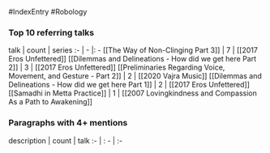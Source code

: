 #IndexEntry #Robology

### Top 10 referring talks
talk | count | series
:- | - |: -
[[The Way of Non-Clinging Part 3]] | 7 | [[2017 Eros Unfettered]]
[[Dilemmas and Delineations - How did we get here Part 2]] | 3 | [[2017 Eros Unfettered]]
[[Preliminaries Regarding Voice, Movement, and Gesture - Part 2]] | 2 | [[2020 Vajra Music]]
[[Dilemmas and Delineations - How did we get here Part 1]] | 2 | [[2017 Eros Unfettered]]
[[Samadhi in Metta Practice]] | 1 | [[2007 Lovingkindness and Compassion As a Path to Awakening]]

### Paragraphs with 4+ mentions
description | count | talk
:- | : - | :-

